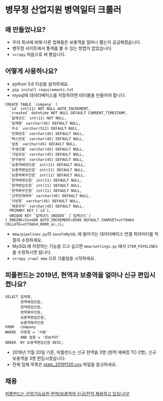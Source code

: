 # 병무청 산업지원 병역일터 크롤러

## 왜 만들었나요?

- 우리 회사에 비해 다른 업체들은 보충역을 얼마나 뽑는지 궁금해졌습니다.
- 병무청 사이트에서 통계를 볼 수 있는 방법이 없었습니다.
- `scrapy` 처음으로 써 봤습니다.

## 어떻게 사용하나요?

- python 3.6 이상을 설치하세요.
- `pip install requirements.txt`
- mysql에 데이터베이스를 저장하려면 테이블을 만들어야 합니다.
```mysql
CREATE TABLE `company` (
  `id` int(11) NOT NULL AUTO_INCREMENT,
  `created` datetime NOT NULL DEFAULT CURRENT_TIMESTAMP,
  `업체코드` int(11) NOT NULL,
  `업체명` varchar(45) DEFAULT NULL,
  `주소` varchar(512) DEFAULT NULL,
  `전화번호` varchar(45) DEFAULT NULL,
  `팩스번호` varchar(45) DEFAULT NULL,
  `업종` varchar(45) DEFAULT NULL,
  `주생산물` varchar(45) DEFAULT NULL,
  `기업규모` varchar(45) DEFAULT NULL,
  `연구분야` varchar(45) DEFAULT NULL,
  `보충역배정인원` int(11) DEFAULT NULL,
  `보충역편입인원` int(11) DEFAULT NULL,
  `보충역복무인원` int(11) DEFAULT NULL,
  `현역배정인원` int(11) DEFAULT NULL,
  `현역편입인원` int(11) DEFAULT NULL,
  `현역복무인원` int(11) DEFAULT NULL,
  `산학연계여부` varchar(45) DEFAULT NULL,
  `지방청` varchar(45) DEFAULT NULL,
  `채용유무` varchar(45) DEFAULT NULL,
  PRIMARY KEY (`id`),
  UNIQUE KEY `업체코드_UNIQUE` (`업체코드`)
) ENGINE=InnoDB AUTO_INCREMENT=8586 DEFAULT CHARSET=utf8mb4 COLLATE=utf8mb4_0900_ai_ci;
```
- `mma/pipelines.py`의 `SaveToMySQL` 에 들어가는 데이터베이스 연결 파라미터를 적절히 수정하세요.
- MySQL에 저장하는 기능을 끄고 싶으면 `mma/settings.py` 에서 `ITEM_PIPELINES` 를 수정하시면 됩니다.
- `scrapy crawl mma` 으로 크롤링을 시작하세요.

## 피플펀드는 2019년, 현역과 보충역을 얼마나 신규 편입시켰나요?

```mysql
SELECT 업체명,
       현역배정인원,
       현역편입인원,
       현역복무인원,
       보충역편입인원,
       보충역복무인원
FROM   company
WHERE  지방청 = '서울'
       AND 업종 = '정보처리'
ORDER  BY 보충역편입인원 DESC; 
```

- 2019년 11월 20일 기준, 피플펀드는 신규 현역을 3명 (현역 재배정 TO 2명), 신규 보충역을 3명 편입시켰습니다.
- 전체 업체 목록은 [stats_20191120.csv](stats_20191120.csv) 파일을 참고하세요.

## 채용

[피플펀드는 산업기능요원 현역/보충역의 신규/전직 채용하고 있습니다!](https://github.com/peoplefund-tech/careers/blob/master/README.md)
